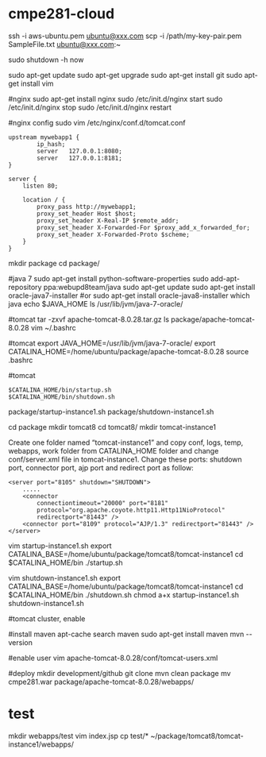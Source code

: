# cmpe281-cloud

ssh -i aws-ubuntu.pem ubuntu@xxx.com
scp -i /path/my-key-pair.pem SampleFile.txt ubuntu@xxx.com:~

sudo shutdown -h now

sudo apt-get update
sudo apt-get upgrade
sudo apt-get install git
sudo apt-get install vim


#nginx
sudo apt-get install nginx
sudo /etc/init.d/nginx start
sudo /etc/init.d/nginx stop
sudo /etc/init.d/nginx restart

#nginx config
sudo vim /etc/nginx/conf.d/tomcat.conf
```
upstream mywebapp1 {
		ip_hash;
        server   127.0.0.1:8080;
        server   127.0.0.1:8181;
}

server {
    listen 80;

    location / {
        proxy_pass http://mywebapp1;
        proxy_set_header Host $host;
        proxy_set_header X-Real-IP $remote_addr;
        proxy_set_header X-Forwarded-For $proxy_add_x_forwarded_for;
        proxy_set_header X-Forwarded-Proto $scheme;
    }
}
```

mkdir package
cd package/

#java 7
sudo apt-get install python-software-properties
sudo add-apt-repository ppa:webupd8team/java
sudo apt-get update
sudo apt-get install oracle-java7-installer #or sudo apt-get install oracle-java8-installer
which java
echo $JAVA_HOME
ls /usr/lib/jvm/java-7-oracle/


#tomcat
tar -zxvf apache-tomcat-8.0.28.tar.gz
ls package/apache-tomcat-8.0.28
vim ~/.bashrc

#tomcat
export JAVA_HOME=/usr/lib/jvm/java-7-oracle/
export CATALINA_HOME=/home/ubuntu/package/apache-tomcat-8.0.28
source .bashrc

#tomcat
```
$CATALINA_HOME/bin/startup.sh
$CATALINA_HOME/bin/shutdown.sh
```
package/startup-instance1.sh
package/shutdown-instance1.sh 

cd package
mkdir tomcat8
cd tomcat8/
mkdir tomcat-instance1

Create one folder named “tomcat-instance1” and copy conf, logs, temp, webapps, work folder from CATALINA_HOME folder and change conf/server.xml file in tomcat-instance1. Change these ports: shutdown port, connector port, ajp port and redirect port as follow:
```
<server port="8105" shutdown="SHUTDOWN">
	.....
	<connector
		connectiontimeout="20000" port="8181"
		protocol="org.apache.coyote.http11.Http11NioProtocol"
		redirectport="81443" />
	<connector port="8109" protocol="AJP/1.3" redirectport="81443" />
</server>
```

vim startup-instance1.sh
export CATALINA_BASE=/home/ubuntu/package/tomcat8/tomcat-instance1
cd $CATALINA_HOME/bin
./startup.sh

vim shutdown-instance1.sh 
export CATALINA_BASE=/home/ubuntu/package/tomcat8/tomcat-instance1
cd $CATALINA_HOME/bin
./shutdown.sh
chmod a+x startup-instance1.sh shutdown-instance1.sh

#tomcat cluster, enable
<Cluster className="org.apache.catalina.ha.tcp.SimpleTcpCluster"/>

#install maven
apt-cache search maven
sudo apt-get install maven
mvn --version



<Engine name="Catalina" defaultHost="localhost">
<Engine name="Catalina" defaultHost="localhost" jvmRoute="node1">
<Cluster className="org.apache.catalina.ha.tcp.SimpleTcpCluster"/>

#enable user
vim apache-tomcat-8.0.28/conf/tomcat-users.xml
<role rolename="manager-gui"/>
<user username="hotpro" password="Maxwell4" roles="manager-gui"/>

#deploy
mkdir development/github
git clone
mvn clean package
mv cmpe281.war package/apache-tomcat-8.0.28/webapps/

# test
mkdir webapps/test
vim index.jsp
cp test/* ~/package/tomcat8/tomcat-instance1/webapps/